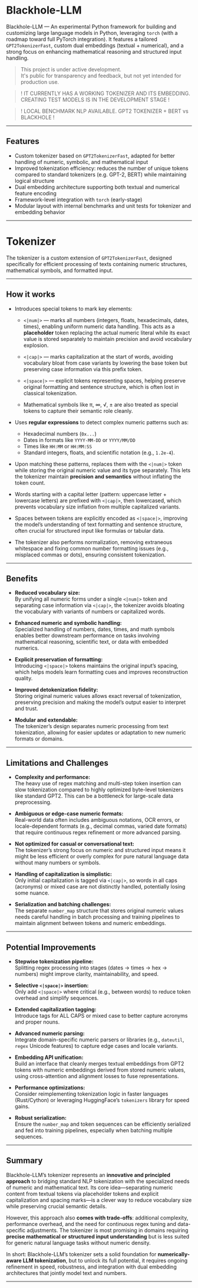 # Blackhole-LLM

Blackhole-LLM — An experimental Python framework for building and customizing large language models in Python, leveraging `torch` (with a roadmap toward full PyTorch integration). It features a tailored `GPT2TokenizerFast`, custom dual embeddings (textual + numerical), and a strong focus on enhancing mathematical reasoning and structured input handling.

> This project is under active development.  
> It's public for transparency and feedback, but not yet intended for production use.

> ! IT CURRENTLY HAS A WORKING TOKENIZER AND ITS EMBEDDING. CREATING TEST MODELS IS IN THE DEVELOPMENT STAGE !

> ! LOCAL BENCHMARK NLP AVAILABLE. GPT2 TOKENIZER + BERT vs BLACKHOLE !

---

## Features

- Custom tokenizer based on `GPT2TokenizerFast`, adapted for better handling of numeric, symbolic, and mathematical input  
- Improved tokenization efficiency: reduces the number of unique tokens compared to standard tokenizers (e.g. GPT-2, BERT) while maintaining logical structure  
- Dual embedding architecture supporting both textual and numerical feature encoding  
- Framework-level integration with `torch` (early-stage)  
- Modular layout with internal benchmarks and unit tests for tokenizer and embedding behavior

---

# Tokenizer

The tokenizer is a custom extension of `GPT2TokenizerFast`, designed specifically for efficient processing of texts containing numeric structures, mathematical symbols, and formatted input.

---

## How it works

- Introduces special tokens to mark key elements:

  - `<|num|>` — marks all numbers (integers, floats, hexadecimals, dates, times), enabling uniform numeric data handling. This acts as a **placeholder** token replacing the actual numeric literal while its exact value is stored separately to maintain precision and avoid vocabulary explosion.
  
  - `<|cap|>` — marks capitalization at the start of words, avoiding vocabulary bloat from case variants by lowering the base token but preserving case information via this prefix token.
  
  - `<|space|>` — explicit tokens representing spaces, helping preserve original formatting and sentence structure, which is often lost in classical tokenization.
  
  - Mathematical symbols like π, ∞, √, ± are also treated as special tokens to capture their semantic role cleanly.

- Uses **regular expressions** to detect complex numeric patterns such as:

  - Hexadecimal numbers (`0x...`)  
  - Dates in formats like `YYYY-MM-DD` or `YYYY/MM/DD`  
  - Times like `HH:MM` or `HH:MM:SS`  
  - Standard integers, floats, and scientific notation (e.g., `1.2e-4`).

- Upon matching these patterns, replaces them with the `<|num|>` token while storing the original numeric value and its type separately. This lets the tokenizer maintain **precision and semantics** without inflating the token count.

- Words starting with a capital letter (pattern: uppercase letter + lowercase letters) are prefixed with `<|cap|>`, then lowercased, which prevents vocabulary size inflation from multiple capitalized variants.

- Spaces between tokens are explicitly encoded as `<|space|>`, improving the model’s understanding of text formatting and sentence structure, often crucial for structured input like formulas or tabular data.

- The tokenizer also performs normalization, removing extraneous whitespace and fixing common number formatting issues (e.g., misplaced commas or dots), ensuring consistent tokenization.

---

## Benefits

- **Reduced vocabulary size:**  
  By unifying all numeric forms under a single `<|num|>` token and separating case information via `<|cap|>`, the tokenizer avoids bloating the vocabulary with variants of numbers or capitalized words.

- **Enhanced numeric and symbolic handling:**  
  Specialized handling of numbers, dates, times, and math symbols enables better downstream performance on tasks involving mathematical reasoning, scientific text, or data with embedded numerics.

- **Explicit preservation of formatting:**  
  Introducing `<|space|>` tokens maintains the original input’s spacing, which helps models learn formatting cues and improves reconstruction quality.

- **Improved detokenization fidelity:**  
  Storing original numeric values allows exact reversal of tokenization, preserving precision and making the model’s output easier to interpret and trust.

- **Modular and extendable:**  
  The tokenizer’s design separates numeric processing from text tokenization, allowing for easier updates or adaptation to new numeric formats or domains.

---

## Limitations and Challenges

- **Complexity and performance:**  
  The heavy use of regex matching and multi-step token insertion can slow tokenization compared to highly optimized byte-level tokenizers like standard GPT2. This can be a bottleneck for large-scale data preprocessing.

- **Ambiguous or edge-case numeric formats:**  
  Real-world data often includes ambiguous notations, OCR errors, or locale-dependent formats (e.g., decimal commas, varied date formats) that require continuous regex refinement or more advanced parsing.

- **Not optimized for casual or conversational text:**  
  The tokenizer’s strong focus on numeric and structured input means it might be less efficient or overly complex for pure natural language data without many numbers or symbols.

- **Handling of capitalization is simplistic:**  
  Only initial capitalization is tagged via `<|cap|>`, so words in all caps (acronyms) or mixed case are not distinctly handled, potentially losing some nuance.

- **Serialization and batching challenges:**  
  The separate `number_map` structure that stores original numeric values needs careful handling in batch processing and training pipelines to maintain alignment between tokens and numeric embeddings.

---

## Potential Improvements

- **Stepwise tokenization pipeline:**  
  Splitting regex processing into stages (dates → times → hex → numbers) might improve clarity, maintainability, and speed.

- **Selective `<|space|>` insertion:**  
  Only add `<|space|>` where critical (e.g., between words) to reduce token overhead and simplify sequences.

- **Extended capitalization tagging:**  
  Introduce tags for ALL CAPS or mixed case to better capture acronyms and proper nouns.

- **Advanced numeric parsing:**  
  Integrate domain-specific numeric parsers or libraries (e.g., `dateutil`, `regex` Unicode features) to capture edge cases and locale variants.

- **Embedding API unification:**  
  Build an interface that cleanly merges textual embeddings from GPT2 tokens with numeric embeddings derived from stored numeric values, using cross-attention and alignment losses to fuse representations.

- **Performance optimizations:**  
  Consider reimplementing tokenization logic in faster languages (Rust/Cython) or leveraging HuggingFace’s `tokenizers` library for speed gains.

- **Robust serialization:**  
  Ensure the `number_map` and token sequences can be efficiently serialized and fed into training pipelines, especially when batching multiple sequences.

---

## Summary

Blackhole-LLM’s tokenizer represents an **innovative and principled approach** to bridging standard NLP tokenization with the specialized needs of numeric and mathematical text. Its core idea—separating numeric content from textual tokens via placeholder tokens and explicit capitalization and spacing marks—is a clever way to reduce vocabulary size while preserving crucial semantic details.

However, this approach also **comes with trade-offs**: additional complexity, performance overhead, and the need for continuous regex tuning and data-specific adjustments. The tokenizer is most promising in domains requiring **precise mathematical or structured input understanding** but is less suited for generic natural language tasks without numeric density.

In short: Blackhole-LLM’s tokenizer sets a solid foundation for **numerically-aware LLM tokenization**, but to unlock its full potential, it requires ongoing refinement in speed, robustness, and integration with dual embedding architectures that jointly model text and numbers.

---